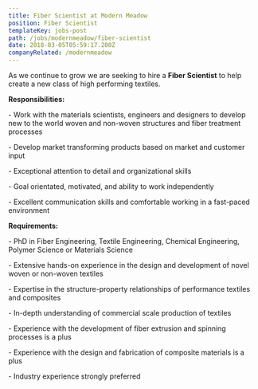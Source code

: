 ```yaml
---
title: Fiber Scientist at Modern Meadow
position: Fiber Scientist
templateKey: jobs-post
path: /jobs/modernmeadow/fiber-scientist
date: 2018-03-05T05:59:17.200Z
companyRelated: /modernmeadow
---
```

As we continue to grow we are seeking to hire a **Fiber Scientist** to help create a new class of high performing textiles.

**Responsibilities:**

\- Work with the materials scientists, engineers and designers to develop new to the world woven and non-woven structures and fiber treatment processes

\- Develop market transforming products based on market and customer input

\- Exceptional attention to detail and organizational skills

\- Goal orientated, motivated, and ability to work independently

\- Excellent communication skills and comfortable working in a fast-paced environment

**Requirements:**

\- PhD in Fiber Engineering, Textile Engineering, Chemical Engineering, Polymer Science or Materials Science

\- Extensive hands-on experience in the design and development of novel woven or non-woven textiles

\- Expertise in the structure-property relationships of performance textiles and composites

\- In-depth understanding of commercial scale production of textiles

\- Experience with the development of fiber extrusion and spinning processes is a plus

\- Experience with the design and fabrication of composite materials is a plus

\- Industry experience strongly preferred

